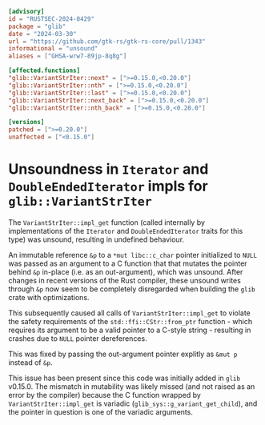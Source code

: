 ```toml
[advisory]
id = "RUSTSEC-2024-0429"
package = "glib"
date = "2024-03-30"
url = "https://github.com/gtk-rs/gtk-rs-core/pull/1343"
informational = "unsound"
aliases = ["GHSA-wrw7-89jp-8q8g"]

[affected.functions]
"glib::VariantStrIter::next" = [">=0.15.0,<0.20.0"]
"glib::VariantStrIter::nth" = [">=0.15.0,<0.20.0"]
"glib::VariantStrIter::last" = [">=0.15.0,<0.20.0"]
"glib::VariantStrIter::next_back" = [">=0.15.0,<0.20.0"]
"glib::VariantStrIter::nth_back" = [">=0.15.0,<0.20.0"]

[versions]
patched = [">=0.20.0"]
unaffected = ["<0.15.0"]
```

# Unsoundness in `Iterator` and `DoubleEndedIterator` impls for `glib::VariantStrIter`

The `VariantStrIter::impl_get` function (called internally by implementations of the `Iterator` and `DoubleEndedIterator` traits for this type) was unsound, resulting in undefined behaviour.

An immutable reference `&p` to a `*mut libc::c_char` pointer initialized to `NULL` was passed as an argument to a C function that that mutates the pointer behind `&p` in-place (i.e. as an out-argument), which was unsound. After changes in recent versions of the Rust compiler, these unsound writes through `&p` now seem to be completely disregarded when building the `glib` crate with optimizations.

This subsequently caused all calls of `VariantStrIter::impl_get` to violate the safety requirements of the `std::ffi::CStr::from_ptr` function - which requires its argument to be a valid pointer to a C-style string - resulting in crashes due to `NULL` pointer dereferences.

This was fixed by passing the out-argument pointer explitly as `&mut p` instead of `&p`.

This issue has been present since this code was initially added in `glib` v0.15.0. The mismatch in mutability was likely missed (and not raised as an error by the compiler) because the C function wrapped by `VariantStrIter::impl_get` is variadic (`glib_sys::g_variant_get_child`), and the pointer in question is one of the variadic arguments.

